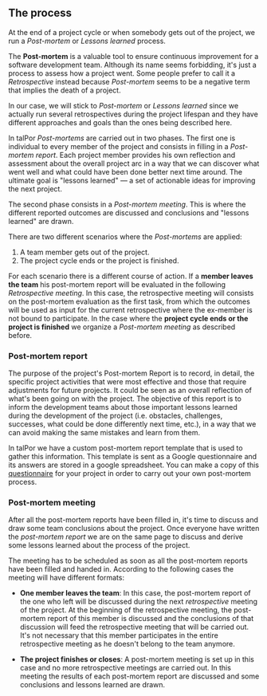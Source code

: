 ## The process

At the end of a project cycle or when somebody gets out of the
project, we run a *Post-mortem* or *Lessons learned* process.

The **Post-mortem** is a valuable tool to ensure continuous
improvement for a software development team. Although its name seems
forbidding, it's just a process to assess how a project went. Some
people prefer to call it a *Retrospective* instead because
*Post-mortem* seems to be a negative term that implies the death of a
project.

In our case, we will stick to *Post-mortem* or *Lessons learned* since
we actually run several retrospectives during the project lifespan and
they have different approaches and goals than the ones being described
here.

In talPor *Post-mortems* are carried out in two phases. The first one
is individual to every member of the project and consists in filling
in a *Post-mortem report*. Each project member provides his own
reflection and assessment about the overall project arc in a way that
we can discover what went well and what could have been done better
next time around. The ultimate goal is "lessons learned" — a set of
actionable ideas for improving the next project.

The second phase consists in a *Post-mortem meeting*. This is where
the different reported outcomes are discussed and conclusions and
"lessons learned" are drawn.

There are two different scenarios where the *Post-mortems* are applied:

1. A team member gets out of the project.
2. The project cycle ends or the project is finished.

For each scenario there is a different course of action. If a **member
leaves the team** his post-mortem report will be evaluated in the
following *Retrospective meeting*. In this case, the retrospective
meeting will consists on the post-mortem evaluation as the first task,
from which the outcomes will be used as input for the current
retrospective where the ex-member is not bound to participate. In the
case where the **project cycle ends or the project is finished** we
organize a *Post-mortem meeting* as described before.

### Post-mortem report

The purpose of the project's Post-mortem Report is to record, in
detail, the specific project activities that were most effective and
those that require adjustments for future projects. It could be seen
as an overall reflection of what's been going on with the project. The
objective of this report is to inform the development teams about
those important lessons learned during the development of the project
(i.e. obstacles, challenges, successes, what could be done differently
next time, etc.), in a way that we can avoid making the same mistakes
and learn from them.

In talPor we have a custom post-mortem report template that is used to
gather this information. This template is sent as a Google
questionnaire and its answers are stored in a google spreadsheet. You
can make a copy of this
[questionnaire](https://docs.google.com/a/talpor.com/forms/d/1TLO9iZJszQ_tteUVIzovL1BDCWnmdAWe3mwgfiKqhWQ/edit)
for your project in order to carry out your own post-mortem process.

### Post-mortem meeting

After all the post-mortem reports have been filled in, it's time to
discuss and draw some team conclusions about the project. Once
everyone have written the *post-mortem report* we are on the same page
to discuss and derive some lessons learned about the process of the
project.

The meeting has to be scheduled as soon as all the post-mortem reports
have been filled and handed in. According to the following cases the
meeting will have different formats:

 - **One member leaves the team**: In this case, the post-mortem
   report of the one who left will be discussed during the next
   *retrospective* meeting of the project. At the beginning of the
   retrospective meeting, the post-mortem report of this member is
   discussed and the conclusions of that discussion will feed the
   retrospective meeting that will be carried out. It's not necessary
   that this member participates in the entire retrospective meeting
   as he doesn't belong to the team anymore.

 - **The project finishes or closes**: A post-mortem meeting is set up
   in this case and no more retrospective meetings are carried out. In
   this meeting the results of each post-mortem report are discussed
   and some conclusions and lessons learned are drawn.

